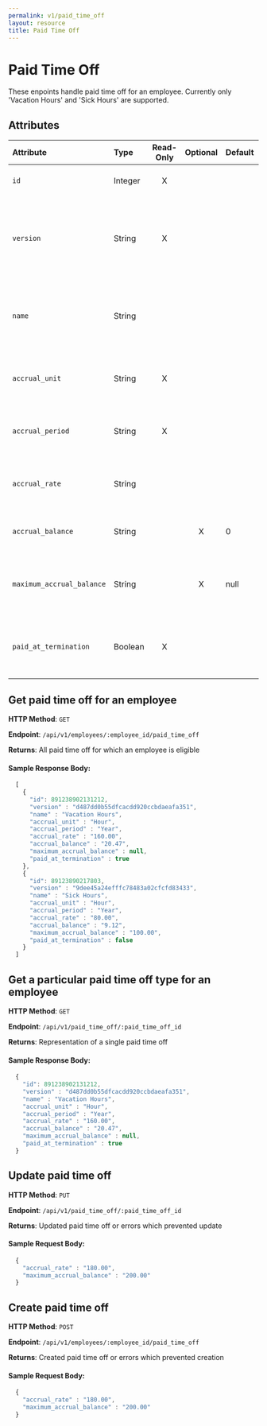```yaml
---
permalink: v1/paid_time_off
layout: resource
title: Paid Time Off
---
```


# Paid Time Off

These enpoints handle paid time off for an employee. Currently only 'Vacation Hours' and 'Sick Hours' are supported.

## Attributes

| Attribute                     | Type              | Read-Only | Optional | Default | Description
| :----------                   |:-------------     |:---------:|:--------:|:--------|:-------------
| `id`                          | Integer           |     X     |          |         | the unique identifier of this paid time off
| `version`                     | String            |     X     |          |         | version of this object. See <a href="/v1/considerations/versioning/">the versioning documentation</a> for a more in depth explaination of versions
| `name`                        | String            |           |          |         | the name of this paid time off type. Currently only 'Vacation Hours' and 'Sick Hours' are supported
| `accrual_unit`                | String            |     X     |          |         | the unit this PTO is accrued in. Currently only 'Hour' is supported
| `accrual_period`              | String            |     X     |          |         | how often the pto accrues. Currently only 'Year' is supported
| `accrual_rate`                | String            |           |          |         | the rate at which accrual_unit is accrued per accrual_period
| `accrual_balance`             | String            |           |    X     |    0    | how many accrual_units have been accrued
| `maximum_accrual_balance`     | String            |           |    X     | null    | the maximum accrual allowed. A null value signifies no maximum accrual
| `paid_at_termination`         | Boolean           |     X     |          |         | whether to pay out the accrual_balance to the employee upon their termaination

## Get paid time off for an employee

**HTTP Method**: `GET`

**Endpoint**: `/api/v1/employees/:employee_id/paid_time_off`

**Returns**: All paid time off for which an employee is eligible

#### Sample Response Body:

```javascript
  [
    {
      "id": 891238902131212,
      "version" : "d487dd0b55dfcacdd920ccbdaeafa351",
      "name" : "Vacation Hours",
      "accrual_unit" : "Hour",
      "accrual_period" : "Year",
      "accrual_rate" : "160.00",
      "accrual_balance" : "20.47",
      "maximum_accrual_balance" : null,
      "paid_at_termination" : true
    },
    {
      "id": 89123890217803,
      "version" : "9dee45a24efffc78483a02cfcfd83433",
      "name" : "Sick Hours",
      "accrual_unit" : "Hour",
      "accrual_period" : "Year",
      "accrual_rate" : "80.00",
      "accrual_balance" : "9.12",
      "maximum_accrual_balance" : "100.00",
      "paid_at_termination" : false
    }
  ]
```

## Get a particular paid time off type for an employee

**HTTP Method**: `GET`

**Endpoint**: `/api/v1/paid_time_off/:paid_time_off_id`

**Returns**: Representation of a single paid time off

#### Sample Response Body:

```javascript
  {
    "id": 891238902131212,
    "version" : "d487dd0b55dfcacdd920ccbdaeafa351",
    "name" : "Vacation Hours",
    "accrual_unit" : "Hour",
    "accrual_period" : "Year",
    "accrual_rate" : "160.00",
    "accrual_balance" : "20.47",
    "maximum_accrual_balance" : null,
    "paid_at_termination" : true
  }
```

## Update paid time off

**HTTP Method**: `PUT`

**Endpoint**: `/api/v1/paid_time_off/:paid_time_off_id`

**Returns**: Updated paid time off or errors which prevented update

#### Sample Request Body:

```javascript
  {
    "accrual_rate" : "180.00",
    "maximum_accrual_balance" : "200.00"
  }
```

## Create paid time off

**HTTP Method**: `POST`

**Endpoint**: `/api/v1/employees/:employee_id/paid_time_off`

**Returns**: Created paid time off or errors which prevented creation

#### Sample Request Body:

```javascript
  {
    "accrual_rate" : "180.00",
    "maximum_accrual_balance" : "200.00"
  }
```
